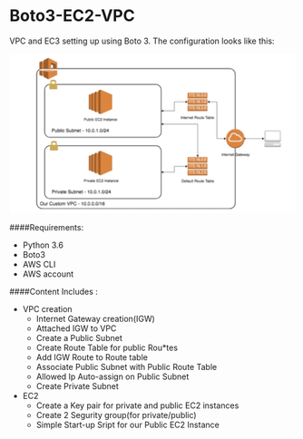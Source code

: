 # Boto3-EC2-VPC

VPC and EC3 setting up using Boto 3. The configuration looks like this:

![Scheme](https://github.com/ederfduran/Boto3-EC2-VPC/blob/master/ec2-vpc.png)

####Requirements:
* Python 3.6
* Boto3
* AWS CLI
* AWS account


####Content Includes :

* VPC creation
  * Internet Gateway creation(IGW)
  * Attached IGW to VPC
  * Create a Public Subnet
  * Create Route Table for public Rou*tes
  * Add IGW Route to Route table
  * Associate Public Subnet with Public Route Table
  * Allowed Ip Auto-assign on Public Subnet
  * Create Private Subnet
* EC2
  * Create a Key pair for private and public EC2 instances
  * Create 2 Segurity group(for private/public)
  * Simple Start-up Sript for our Public EC2 Instance
  
